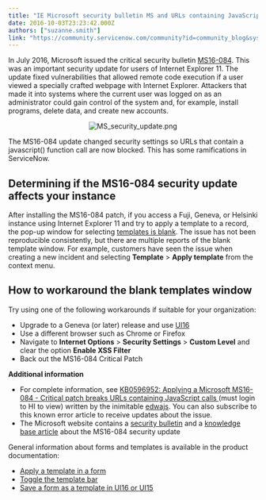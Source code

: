 ```yaml
---
title: "IE Microsoft security bulletin MS and URLs containing JavaScript calls"
date: 2016-10-03T23:23:42.000Z
authors: ["suzanne.smith"]
link: "https://community.servicenow.com/community?id=community_blog&sys_id=8f2e2a6ddbd0dbc01dcaf3231f9619df"
---
```

<p>In July 2016, Microsoft issued the critical security bulletin <a title="echnet.microsoft.com/en-us/library/security/ms16-084.aspx" href="https://technet.microsoft.com/en-us/library/security/ms16-084.aspx">MS16-084</a>. This was an important security update for users of Internet Explorer 11. The update fixed vulnerabilities that allowed remote code execution if a user viewed a specially crafted webpage with Internet Explorer. Attackers that made it into systems where the current user was logged on as an administrator could gain control of the system and, for example, install programs, delete data, and create new accounts.</p><p></p><p style="text-align: center;"><img   alt="MS_security_update.png" class="image-1 jive-image" src="c69b2cc2db149304b322f4621f9619db.iix" style="height: auto;"/></p><p></p><p>The MS16-084 update changed security settings so URLs that contain a javascript() function call are now blocked. This has some ramifications in ServiceNow.</p><p></p><h2>Determining if the MS16-084 security update affects your instance</h2><p>After installing the MS16-084 patch, if you access a Fuji, Geneva, or Helsinki instance using Internet Explorer 11 and try to apply a template to a record, the pop-up window for selecting <a title="i.service-now.com/kb_view.do?sysparm_article=KB0596952" href="https://hi.service-now.com/kb_view.do?sysparm_article=KB0596952">templates is blank</a>. The issue has not been reproducible consistently, but there are multiple reports of the blank template window. For example, customers have seen the issue when creating a new incident and selecting <strong>Template</strong> &gt; <strong>Apply template</strong> from the context menu.</p><p></p><h2>How to workaround the blank templates window</h2><p>Try using one of the following workarounds if suitable for your organization:</p><ul><li>Upgrade to a Geneva (or later) release and use <a title="ocs.servicenow.com/bundle/helsinki-servicenow-platform/page/administer/navigation-and-ui/task/t_ActivateUI16.html" href="https://docs.servicenow.com/bundle/helsinki-servicenow-platform/page/administer/navigation-and-ui/task/t_ActivateUI16.html">UI16</a></li><li>Use a different browser such as Chrome or Firefox</li><li>Navigate to <strong>Internet Options</strong> &gt; <strong>Security Settings</strong> &gt; <strong>Custom Level</strong> and clear the option <strong>Enable XSS Filter</strong></li><li>Back out the MS16-084 Critical Patch</li></ul><p></p><p><strong>Additional information</strong></p><ul><li>For complete information, see <a title="i.service-now.com/kb_view.do?sysparm_article=KB0596952" href="https://hi.service-now.com/kb_view.do?sysparm_article=KB0596952">KB0596952: Applying a Microsoft MS16-084 - Critical patch breaks URLs containing JavaScript calls </a> (must login to HI to view) written by the inimitable <a title="edwajs" __default_attr="11673" __jive_macro_name="user" class="jive_macro jive_macro_user" data-orig-content="edwajs" data-renderedposition="1208.78125_102.5_63_16" href="/community?id=community_user_profile&user=2a9fc62ddb181fc09c9ffb651f9619c0">edwajs</a>. You can also subscribe to this known error article to receive updates about the issue.</li><li>The Microsoft website contains a <a title="echnet.microsoft.com/en-us/library/security/ms16-084.aspx" href="https://technet.microsoft.com/en-us/library/security/ms16-084.aspx">security bulletin</a> and a <a title="echnet.microsoft.com/en-us/library/security/ms16-084.aspx" href="https://technet.microsoft.com/en-us/library/security/ms16-084.aspx">knowledge base article</a> about the MS16-084 security update</li></ul><p>General information about forms and templates is available in the product documentation:</p><ul><li><a href="https://docs.servicenow.com/bundle/helsinki-servicenow-platform/page/use/using-forms/task/form-apply-template.html" title="https://docs.servicenow.com/bundle/helsinki-servicenow-platform/page/use/using-forms/task/form-apply-template.html">Apply a template in a form</a></li><li><a href="https://docs.servicenow.com/bundle/helsinki-servicenow-platform/page/administer/form-administration/task/t_ToggleTheTemplateBar.html" title="https://docs.servicenow.com/bundle/helsinki-servicenow-platform/page/administer/form-administration/task/t_ToggleTheTemplateBar.html">Toggle the template bar</a></li><li><a href="https://docs.servicenow.com/bundle/helsinki-servicenow-platform/page/administer/form-administration/task/t_SaveAFormAsATemplateInUI16OrUI15.html" title="https://docs.servicenow.com/bundle/helsinki-servicenow-platform/page/administer/form-administration/task/t_SaveAFormAsATemplateInUI16OrUI15.html">Save a form as a template in UI16 or UI15</a></li></ul>